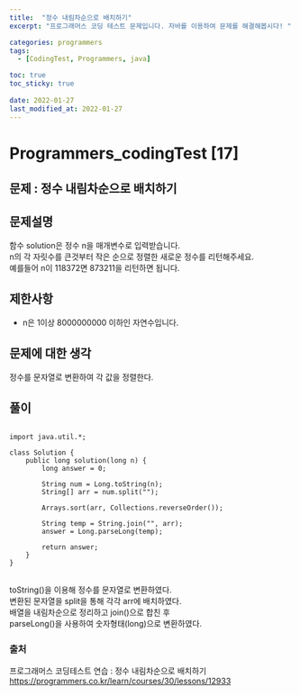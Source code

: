 ```yaml
---
title:  "정수 내림차순으로 배치하기"
excerpt: "프로그래머스 코딩 테스트 문제입니다. 자바를 이용하여 문제를 해결해봅시다! "

categories: programmers
tags:
  - [CodingTest, Programmers, java]

toc: true
toc_sticky: true
 
date: 2022-01-27
last_modified_at: 2022-01-27
---
```

# Programmers_codingTest [17]

## 문제 : 정수 내림차순으로 배치하기

## 문제설명  
함수 solution은 정수 n을 매개변수로 입력받습니다.  
n의 각 자릿수를 큰것부터 작은 순으로 정렬한 새로운 정수를 리턴해주세요.   
예를들어 n이 118372면 873211을 리턴하면 됩니다.  


## 제한사항
- n은 1이상 8000000000 이하인 자연수입니다.  
  
 

## 문제에 대한 생각
정수를 문자열로 변환하여 각 값을 정렬한다. 

## 풀이
<pre>
<code>
import java.util.*;

class Solution {
    public long solution(long n) {
        long answer = 0;
        
        String num = Long.toString(n);
        String[] arr = num.split("");
        
        Arrays.sort(arr, Collections.reverseOrder());
        
        String temp = String.join("", arr);
        answer = Long.parseLong(temp);
        
        return answer;
    }
}
</code>
</pre>

toString()을 이용해 정수를 문자열로 변환하였다.  
변환된 문자열을 split을 통해 각각 arr에 배치하였다.  
배열을 내림차순으로 정리하고 join()으로 합친 후  
parseLong()을 사용하여 숫자형태(long)으로 변환하였다.  

### 출처

프로그래머스 코딩테스트 연습 : 정수 내림차순으로 배치하기  
https://programmers.co.kr/learn/courses/30/lessons/12933